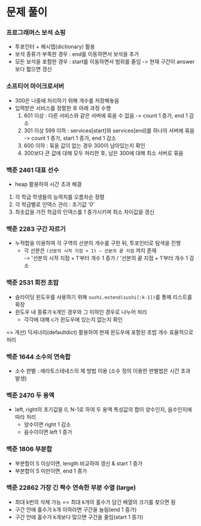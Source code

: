 # 문제 풀이

### 프로그래머스 보석 쇼핑

- 투포인터 + 해시맵(dictionary) 활용
- 보석 종류가 부족한 경우 : end를 이동하면서 보석을 추가
- 모든 보석을 포함한 경우 : start를 이동하면서 범위를 줄임 -> 현재 구간이 answer보다 짧으면 갱신

### 소프티어 마이크로서버

- 300은 나중에 처리하기 위해 개수를 저장해놓음
- 입력받은 서비스를 정렬한 후 아래 과정 수행
    1. 601 이상 : 다른 서비스와 같은 서버에 묶을 수 없음 -> count 1 증가, end 1 감소
    2. 301 이상 599 이하 : services[start]와 services[end]를 하나의 서버에 묶음 -> count 1 증가, start 1 증가, end 1 감소
    3. 600 이하 : 묶을 값이 없는 경우 300이 남아있는지 확인
    4. 300보다 큰 값에 대해 모두 처리한 후, 남은 300에 대해 최소 서버로 묶음

### 백준 2461 대표 선수

- heap 활용하여 시간 초과 해결
1. 각 학급 학생들의 능력치를 오름차순 정렬
2. 각 학급별로 인덱스 관리 : 초기값 '0'
3. 최솟값을 가진 학급의 인덱스를 1 증가시키며 최소 차이값을 갱신

### 백준 2283 구간 자르기

- 누적합을 이용하여 각 구역의 선분의 개수를 구한 뒤, 투포인터로 탐색을 진행
    - 각 선분은 `(선분의 시작 지점 + 1) ~ 선분의 끝 지점` 까지 존재 <br>
    -> '선분의 시작 지점 + 1'부터 개수 1 증가 / '선분의 끝 지점 + 1'부터 개수 1 감소

### 백준 2531 회전 초밥

- 슬라이딩 윈도우를 사용하기 위해 `sushi.extend(sushi[:k-1])`를 통해 리스트를 확장
- 윈도우 내 종류가 k개인 경우와 그 이하인 경우로 나누어 처리
    - 각각에 대해 c가 윈도우에 있는지 없는지 확인 

=> 개선) 딕셔너리(defaultdict) 활용하여 현재 윈도우에 포함된 초밥 개수 효율적으로 처리

### 백준 1644 소수의 연속합

- 소수 판별 : 에라토스테네스의 체 방법 이용 (소수 정의 이용한 판별법은 시간 초과 발생)

### 백준 2470 두 용액

- left, right의 초기값을 0, N-1로 하여 두 용액 특성값의 합이 양수인지, 음수인지에 따라 처리
    - 양수이면 right 1 감소
    - 음수이이면 left 1 증가

### 백준 1806 부분합

- 부분합이 S 이상이면, length 비교하여 갱신 & start 1 증가
- 부분합이 S 미만이면, end 1 증가

### 백준 22862 가장 긴 짝수 연속한 부분 수열 (large)

- 최대 k번의 삭제 가능 == 최대 k개의 홀수가 담긴 배열의 크기를 찾으면 됨
- 구간 안에 홀수가 k개 이하라면 구간을 늘림(end 1 증가)
- 구간 안에 홀수가 k개보다 많으면 구간을 줄임(start 1 증가)